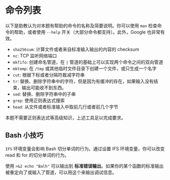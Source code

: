 # 命令列表

以下是助教认为对本题有帮助的命令的名称及简要说明。你可以使用 `man` 检查命令的帮助，或者使用 `--help` 开关（大部分命令都支持）。此外，Google 也非常有效。

- `sha256sum`: 计算文件或者来自标准输入输出的内容的 checksum
- `nc`: TCP 监听网络端口
- `mkfifo`: 创建命名管道，在 `|` 管道的基础上可以实现两个命令之间的双向管道
- `mktemp`: 在 `/tmp` 或其他临时文件目录下创建一个文件，或只生成一个名字
- `cut`: 根据下标或者分隔符裁减字符串
- `tr`: 替换、删除字符串中的字符，但是因为有缓冲的存在，如果输入没有结束，输出可能收不到东西。
- `sed`: 替换、删除字符串中的子串
- `grep`: 使用正则表达式搜索
- `head`: 从文件或者标准输入中取前几行或者前几个字节

本题不需要正则表达式等高级知识，上述工具足以完成要求。

## Bash 小技巧
`IFS` 环境变量会影响 Bash 切分单词的行为。通过设置 IFS 环境变量，你可以改变 read 和 for 的切分单词的行为。

使用 `>&2 echo "Balh"` 可以输出到 **标准错误输出**。如果你的某个函数的标准输出被重定向了或输入了管道，可以用这个来输出调试信息。
